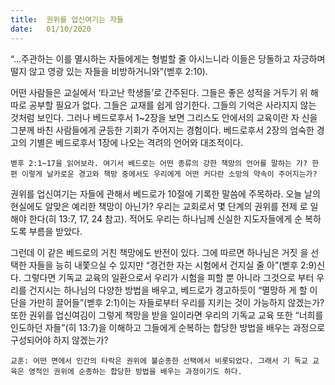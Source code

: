 ```yaml
---
title:  권위를 업신여기는 자들
date:   01/10/2020
---
```


“…주관하는 이를 멸시하는 자들에게는 형벌할 줄 아시느니라 이들은 당돌하고 자긍하며 떨지 않고 영광 있는 자들을 비방하거니와”(벧후 2:10).

어떤 사람들은 교실에서 ‘타고난 학생들’로 간주된다. 그들은 좋은 성적을 거두기 위 해 따로 공부할 필요가 없다. 그들은 교재를 쉽게 암기한다. 그들의 기억은 사라지지 않는 것처럼 보인다. 그러나 베드로후서 1~2장을 보면 그리스도 안에서의 교육이란 자 신을 그분께 바친 사람들에게 균등한 기회가 주어지는 경험이다. 베드로후서 2장의 엄숙한 경고의 기별은 베드로후서 1장에 나오는 격려의 언어와 대조적이다.

`벧후 2:1~17을 읽어보라. 여기서 베드로는 어떤 종류의 강한 책망의 언어를 말하는 가? 한편 이렇게 날카로운 경고와 책망 중에서도 우리에게 어떤 커다란 소망의 약속이 주어지는가?`

권위를 업신여기는 자들에 관해서 베드로가 10절에 기록한 말씀에 주목하라. 오늘 날의 현실에도 알맞은 예리한 책망이 아닌가? 우리는 교회로서 몇 단계의 권위를 전제 로 일해야 한다(히 13:7, 17, 24 참고). 적어도 우리는 하나님께 신실한 지도자들에게 순 복하도록 부름을 받았다.

그런데 이 같은 베드로의 거친 책망에도 반전이 있다. 그에 따르면 하나님은 거짓 을 선택한 자들을 능히 내쫓으실 수 있지만 “경건한 자는 시험에서 건지실 줄 아”(벧후 2:9)신다. 그렇다면 기독교 교육의 일환으로서 우리가 시험을 피할 뿐 아니라 그것으로 부터 우리를 건지시는 하나님의 다양한 방법을 배우고, 베드로가 경고하듯이 “멸망하 게 할 이단을 가만히 끌어들”(벧후 2:1)이는 자들로부터 우리를 지키는 것이 가능하지 않겠는가? 또한 권위를 업신여김이 그렇게 책망을 받을 일이라면 우리의 기독교 교육 또한 “너희를 인도하던 자들”(히 13:7)을 이해하고 그들에게 순복하는 합당한 방법을 배우는 과정으로 구성되어야 하지 않겠는가?

`교훈: 어떤 면에서 인간의 타락은 권위에 불순종한 선택에서 비롯되었다. 그래서 기 독교 교육은 영적인 권위에 순종하는 합당한 방법을 배우는 과정이기도 하다.`